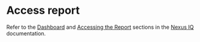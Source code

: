 # Access report

Refer to the [Dashboard](https://help.sonatype.com/iqserver/reporting/dashboard) and [Accessing the Report](https://help.sonatype.com/iqserver/reporting/application-composition-report/accessing-the-report) sections in the [Nexus IQ](https://help.sonatype.com/iqserver) documentation.  